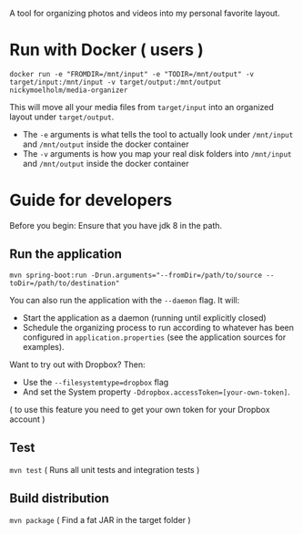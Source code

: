 A tool for organizing photos and videos into my personal favorite layout.

# Run with Docker ( users )
`docker run -e "FROMDIR=/mnt/input" -e "TODIR=/mnt/output" -v target/input:/mnt/input -v target/output:/mnt/output nickymoelholm/media-organizer`

This will move all your media files from `target/input` into an organized layout under `target/output`.
- The `-e` arguments is what tells the tool to actually look under `/mnt/input` and `/mnt/output` inside the docker container
- The `-v` arguments is how you map your real disk folders into `/mnt/input` and `/mnt/output` inside the docker container
 
# Guide for developers
Before you begin: Ensure that you have jdk 8 in the path.

## Run the application
`mvn spring-boot:run -Drun.arguments="--fromDir=/path/to/source --toDir=/path/to/destination"`

You can also run the application with the `--daemon` flag. It will:
- Start the application as a daemon (running until explicitly closed)
- Schedule the organizing process to run according to whatever has been configured in `application.properties` (see the application sources for examples).  
 
Want to try out with Dropbox? Then:
- Use the `--filesystemtype=dropbox` flag
- And set the System property `-Ddropbox.accessToken=[your-own-token]`.

( to use this feature you need to get your own token for your Dropbox account )
 
## Test
`mvn test`
( Runs all unit tests and integration tests )

## Build distribution
`mvn package`
( Find a fat JAR in the target folder )
  

